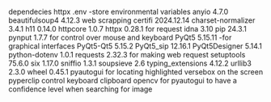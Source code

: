 dependecies
httpx
.env -store environmental variables
anyio              4.7.0
beautifulsoup4     4.12.3 web scrapping
certifi            2024.12.14
charset-normalizer 3.4.1
h11                0.14.0
httpcore           1.0.7
httpx              0.28.1 for request
idna               3.10
pip                24.3.1
pynput             1.7.7  for control over mouse and keyboard
PyQt5              5.15.11 -for graphical interfaces
PyQt5-Qt5          5.15.2
PyQt5_sip          12.16.1
PyQt5Designer      5.14.1
python-dotenv      1.0.1
requests           2.32.3 for making web request
setuptools         75.6.0
six                1.17.0
sniffio            1.3.1
soupsieve          2.6
typing_extensions  4.12.2
urllib3            2.3.0
wheel              0.45.1
pyautogui         for locating highlighted versebox on the screen 
pyperclip         control keyboard clipboard
opencv            for pyautogui to have a confidence level when searching for image
